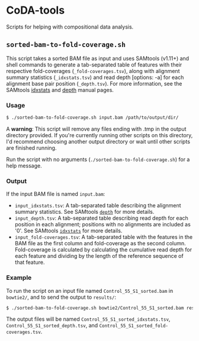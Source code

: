 # CoDA-tools
Scripts for helping with compositional data analysis.

## `sorted-bam-to-fold-coverage.sh`

This script takes a sorted BAM file as input and uses SAMtools (v1.11+) and shell commands to generate a tab-separated table of features with their respective fold-coverages (`_fold-coverages.tsv`), along with alignment summary statistics (`_idxstats.tsv`) and read depth \[options: -a\] for each alignment base pair position (`_depth.tsv`). For more information, see the SAMtools [idxstats](https://www.htslib.org/doc/samtools-idxstats.html) and [depth](http://www.htslib.org/doc/samtools-depth.html) manual pages.

### Usage

```bash
$ ./sorted-bam-to-fold-coverage.sh input.bam /path/to/output/dir/
```

A **warning**: This script will remove any files ending with .tmp in the output directory provided. If you're currently running other scripts on this directory, I'd recommend choosing another output directory or wait until other scripts are finished running.

Run the script with no arguments (`./sorted-bam-to-fold-coverage.sh`) for a help message.

### Output

If the input BAM file is named `input.bam`:

* `input_idxstats.tsv`: A tab-separated table describing the alignment summary statistics. See SAMtools [`depth`](http://www.htslib.org/doc/samtools-depth.html) for more details.
* `input_depth.tsv`: A tab-separated table describing read depth for each position in each alignment; positions with no alignments are included as '0'. See SAMtools [`idxstats`](https://www.htslib.org/doc/samtools-idxstats.html) for more details.
* `input_fold-coverages.tsv`: A tab-separated table with the features in the BAM file as the first column and fold-coverage as the second column. Fold-coverage is calculated by calculating the cumulative read depth for each feature and dividing by the length of the reference sequence of that feature.

### Example

To run the script on an input file named `Control_55_S1_sorted.bam` in `bowtie2/`, and to send the output to `results/`:

```bash
$ ./sorted-bam-to-fold-coverage.sh bowtie2/Control_55_S1_sorted.bam results/
```

The output files will be named `Control_55_S1_sorted_idxstats.tsv`, `Control_55_S1_sorted_depth.tsv`, and `Control_55_S1_sorted_fold-coverages.tsv`.

